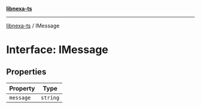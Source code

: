 [**libnexa-ts**](../index.md)

***

[libnexa-ts](../index.md) / IMessage

# Interface: IMessage

## Properties

| Property | Type |
| ------ | ------ |
| <a id="message"></a> `message` | `string` |
